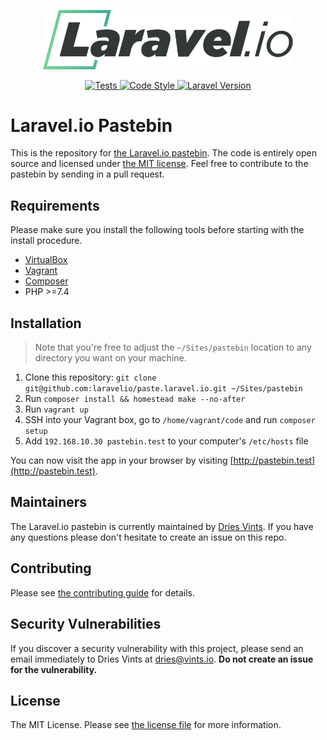 <p align="center">
    <img src="https://github.com/laravelio/art/blob/main/laravelio-logo-lg.svg" width="400" />
</p>

<p align="center">
    <a href="https://github.com/laravelio/paste.laravel.io/actions?query=workflow%3ATests">
        <img src="https://github.com/laravelio/paste.laravel.io/workflows/Tests/badge.svg" alt="Tests" />
    </a>
    <a href="https://github.styleci.io/repos/80994622">
        <img src="https://github.styleci.io/repos/80994622/shield?style=flat" alt="Code Style">
    </a>
    <a href="https://packagist.org/packages/laravel/framework">
        <img src="https://shield.with.social/cc/github/laravelio/paste.laravel.io/main.svg" alt="Laravel Version" />
    </a>
</p>

# Laravel.io Pastebin

This is the repository for [the Laravel.io pastebin](https://paste.laravel.io). The code is entirely open source and licensed under [the MIT license](license.md). Feel free to contribute to the pastebin by sending in a pull request.

## Requirements

Please make sure you install the following tools before starting with the install procedure.

- [VirtualBox](https://www.virtualbox.org/)
- [Vagrant](https://www.vagrantup.com/)
- [Composer](https://getcomposer.org/download/)
- PHP >=7.4

## Installation

> Note that you're free to adjust the `~/Sites/pastebin` location to any directory you want on your machine.

1. Clone this repository: `git clone git@github.com:laravelio/paste.laravel.io.git ~/Sites/pastebin`
2. Run `composer install && homestead make --no-after`
3. Run `vagrant up`
4. SSH into your Vagrant box, go to `/home/vagrant/code` and run `composer setup`
5. Add `192.168.10.30 pastebin.test` to your computer's `/etc/hosts` file

You can now visit the app in your browser by visiting [http://pastebin.test](http://pastebin.test).

## Maintainers

The Laravel.io pastebin is currently maintained by [Dries Vints](https://github.com/driesvints). If you have any questions please don't hesitate to create an issue on this repo.

## Contributing

Please see [the contributing guide](contributing.md) for details.

## Security Vulnerabilities

If you discover a security vulnerability with this project, please send an email immediately to Dries Vints at [dries@vints.io](mailto:dries@vints.io). **Do not create an issue for the vulnerability.**

## License

The MIT License. Please see [the license file](license.md) for more information.
